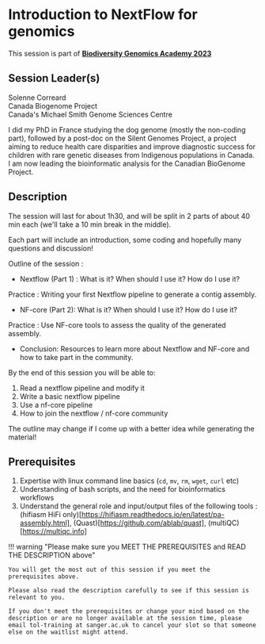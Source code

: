# Introduction to NextFlow for genomics

This session is part of [**Biodiversity Genomics Academy 2023**](https://BGA23.org)

## Session Leader(s)

Solenne Correard  
Canada Biogenome Project  
Canada's Michael Smith Genome Sciences Centre

I did my PhD in France studying the dog genome (mostly the non-coding part), followed by a post-doc on the Silent Genomes Project, a project aiming to reduce health care disparities and improve diagnostic success for children with rare genetic diseases from Indigenous populations in Canada. I am now leading the bioinformatic analysis for the Canadian BioGenome Project.

## Description

The session will last for about 1h30, and will be split in 2 parts of about 40 min each (we'll take a 10 min break in the middle).

Each part will include an introduction, some coding and hopefully many questions and discussion!

Outline of the session :

- Nextflow (Part 1) : What is it? When should I use it? How do I use it? 

Practice : Writing your first Nextflow pipeline to generate a contig assembly. 

- NF-core (Part 2): What is it? When should I use it? How do I use it? 

Practice : Use NF-core tools to assess the quality of the generated assembly. 

- Conclusion: Resources to learn more about Nextflow and NF-core and how to take part in the community.

By the end of this session you will be able to:

1. Read a nextflow pipeline and modify it
2. Write a basic nextflow pipeline
3. Use a nf-core pipeline
4. How to join the nextflow / nf-core community

The outline may change if I come up with a better idea while generating the material!

## Prerequisites

1. Expertise with linux command line basics (`cd`, `mv`, `rm`, `wget`, `curl` etc)
2. Understanding of bash scripts, and the need for bioinformatics workflows
3. Understand the general role and input/output files of the following tools : (hifiasm HiFi only)[https://hifiasm.readthedocs.io/en/latest/pa-assembly.html], (Quast)[https://github.com/ablab/quast], (multiQC)[https://multiqc.info]

!!! warning "Please make sure you MEET THE PREREQUISITES and READ THE DESCRIPTION above"

    You will get the most out of this session if you meet the prerequisites above.

    Please also read the description carefully to see if this session is relevant to you.
    
    If you don't meet the prerequisites or change your mind based on the description or are no longer available at the session time, please email tol-training at sanger.ac.uk to cancel your slot so that someone else on the waitlist might attend.

